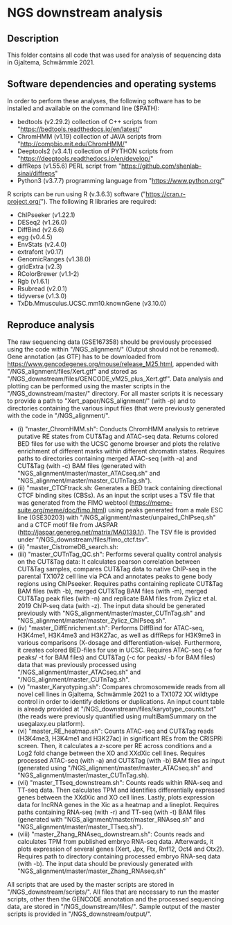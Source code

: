 # NGS downstream analysis

## Description
This folder contains all code that was used for analysis of sequencing data in Gjaltema, Schwämmle 2021. 

## Software dependencies and operating systems
In order to perform these analyses, the following software has to be installed and available on the command line ($PATH):
- bedtools (v2.29.2) collection of C++ scripts from "https://bedtools.readthedocs.io/en/latest/"
- ChromHMM (v1.19) collection of JAVA scripts from "http://compbio.mit.edu/ChromHMM/"
- Deeptools2 (v3.4.1) collection of PYTHON scripts from "https://deeptools.readthedocs.io/en/develop/"
- diffReps (v1.55.6) PERL script from "https://github.com/shenlab-sinai/diffreps"
- Python3 (v3.7.7) programming language from "https://www.python.org/"

R scripts can be run using R (v.3.6.3) software ("https://cran.r-project.org/"). The following R libraries are required:
- ChIPseeker (v1.22.1)
- DESeq2 (v1.26.0)
- DiffBind (v2.6.6)
- egg (v0.4.5)
- EnvStats (v2.4.0)
- extrafont (v0.17)
- GenomicRanges (v1.38.0)
- gridExtra (v2.3)
- RColorBrewer (v1.1-2)
- Rgb (v1.6.1)
- Rsubread (v2.0.1)
- tidyverse (v1.3.0)
- TxDb.Mmusculus.UCSC.mm10.knownGene (v3.10.0)


## Reproduce analysis
The raw sequencing data (GSE167358) should be previously processed using the code within "/NGS_alignment/" (Output should not be renamed). Gene annotation (as GTF) has to be downloaded from https://www.gencodegenes.org/mouse/release_M25.html, appended with "/NGS_alignment/files/Xert.gtf" and stored as "/NGS_downstream/files/GENCODE_vM25_plus_Xert.gtf".
Data analysis and plotting can be performed using the master scripts in the "/NGS_downstream/master/" directory. For all master scripts it is necessary to provide a path to "Xert_paper/NGS_alignment/" (with -p) and to directories containing the various input files (that were previously generated with the code in "/NGS_alignment/".

- (i)   "master_ChromHMM.sh": Conducts ChromHMM analysis to retrieve putative RE states from CUT&Tag and ATAC-seq data. Returns colored BED files for use with the UCSC genome browser and plots the relative enrichment of different marks within different chromatin states. Requires paths to directories containing merged ATAC-seq (with -a) and CUT&Tag (with -c) BAM files (generated with "NGS_alignment/master/master_ATACseq.sh" and "NGS_alignment/master/master_CUTnTag.sh").
- (ii)   "master_CTCFtrack.sh: Generates a BED track containing directional CTCF binding sites (CBSs). As an input the script uses a TSV file that was generated from the FIMO webtool (https://meme-suite.org/meme/doc/fimo.html) using peaks generated from a male ESC line (GSE30203) with "/NGS_alignment/master/unpaired_ChIPseq.sh" and a CTCF motif file from JASPAR (http://jaspar.genereg.net/matrix/MA0139.1/). The TSV file is provided under "/NGS_downstream/files/fimo_ctcf.tsv". 
- (ii)   "master_CistromeDB_search.sh:  
- (iii)   "master_CUTnTag_QC.sh": Performs several quality control analysis on the CUT&Tag data: It calculates pearson correlation between CUT&Tag samples, compares CUT&Tag data to native ChIP-seq in the parental TX1072 cell line via PCA and annotates peaks to gene body regions using ChIPseeker. Requires paths containing replicate CUT&Tag BAM files (with -b), merged CUT&Tag BAM files (with -m), merged CUT&Tag peak files (with -n) and replicate BAM files from Zylicz et al. 2019 ChIP-seq data (with -z). The input data should be generated previously with "NGS_alignment/master/master_CUTnTag.sh" and "NGS_alignment/master/master_Zylicz_ChIPseq.sh".
- (iv)   "master_DiffEnrichment.sh": Performs DiffBind for ATAC-seq, H3K4me1, H3K4me3 and H3K27ac, as well as diffReps for H3K9me3 in various comparisons (X-dosage and differentiation-wise). Furthermore, it creates colored BED-files for use in UCSC. Requires ATAC-seq (-a for peaks/ -t for BAM files) and CUT&Tag (-c for peaks/ -b for BAM files) data that was previously processed using "/NGS_alignment/master_ATACseq.sh" and "/NGS_alignment/master_CUTnTag.sh".
- (v)   "master_Karyotyping.sh": Compares chromosomewide reads from all novel cell lines in Gjaltema, Schwämmle 2021 to a TX1072 XX wildtype control in order to identify deletions or duplications. An input count table is already provided at "/NGS_downstream/files/karyotype_counts.txt" (the reads were previously quantified using multiBamSummary on the usegalaxy.eu platform). 
- (vi)   "master_RE_heatmap.sh": Counts ATAC-seq and CUT&Tag reads (H3K4me3, H3K4me1 and H3K27ac) in significant REs from the CRISPRi screen. Then, it calculates a z-score per RE across conditions and a Log2 fold change between the XO and XXdXic cell lines. Requires processed ATAC-seq (with -a) and CUT&Tag (with -b) BAM files as input (generated using "/NGS_alignment/master/master_ATACseq.sh" and "NGS_alignment/master/master_CUTnTag.sh).
- (vii) "master_TTseq_downstream.sh": Counts reads within RNA-seq and TT-seq data. Then calculates TPM and identifies differentially expressed genes between the XXdXic and XO cell lines. Lastly, plots expression data for lncRNA genes in the Xic as a heatmap and a lineplot. Requires paths containing RNA-seq (with -r) and TT-seq (with -t) BAM files (generated with "NGS_alignment/master/master_RNAseq.sh" and "NGS_alignment/master/master_TTseq.sh"). 
- (viii)  "master_Zhang_RNAseq_downstream.sh": Counts reads and calculates TPM from published embryo RNA-seq data. Afterwards, it plots expression of several genes (Xert, Jpx, Ftx, Rnf12, Oct4 and Otx2). Requires path to directory containing processed embryo RNA-seq data (with -b). The input data should be previously generated with "NGS_alignment/master/master_Zhang_RNAseq.sh" 


All scripts that are used by the master scripts are stored in "/NGS_downstream/scripts/". All files that are necessary to run the master scripts, other then the GENCODE annotation and the processed sequencing data, are stored in "/NGS_downstream/files/". Sample output of the master scripts is provided in "/NGS_downstream/output/". 
